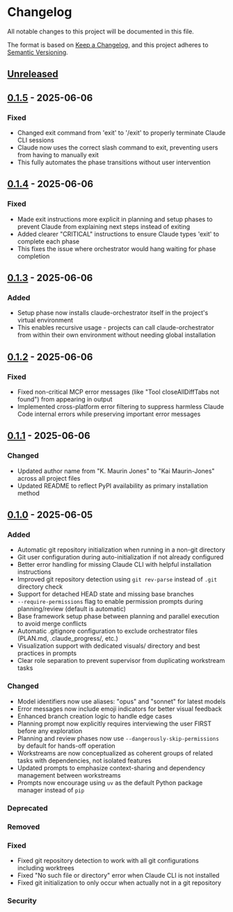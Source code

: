 # Changelog

All notable changes to this project will be documented in this file.

The format is based on [Keep a Changelog](https://keepachangelog.com/en/1.0.0/),
and this project adheres to [Semantic Versioning](https://semver.org/spec/v2.0.0.html).

## [Unreleased]

## [0.1.5] - 2025-06-06

### Fixed
- Changed exit command from 'exit' to '/exit' to properly terminate Claude CLI sessions
- Claude now uses the correct slash command to exit, preventing users from having to manually exit
- This fully automates the phase transitions without user intervention

## [0.1.4] - 2025-06-06

### Fixed
- Made exit instructions more explicit in planning and setup phases to prevent Claude from explaining next steps instead of exiting
- Added clearer "CRITICAL" instructions to ensure Claude types 'exit' to complete each phase
- This fixes the issue where orchestrator would hang waiting for phase completion

## [0.1.3] - 2025-06-06

### Added
- Setup phase now installs claude-orchestrator itself in the project's virtual environment
- This enables recursive usage - projects can call claude-orchestrator from within their own environment without needing global installation

## [0.1.2] - 2025-06-06

### Fixed
- Fixed non-critical MCP error messages (like "Tool closeAllDiffTabs not found") from appearing in output
- Implemented cross-platform error filtering to suppress harmless Claude Code internal errors while preserving important error messages

## [0.1.1] - 2025-06-06

### Changed
- Updated author name from "K. Maurin Jones" to "Kai Maurin-Jones" across all project files
- Updated README to reflect PyPI availability as primary installation method

## [0.1.0] - 2025-06-05

### Added
- Automatic git repository initialization when running in a non-git directory
- Git user configuration during auto-initialization if not already configured
- Better error handling for missing Claude CLI with helpful installation instructions
- Improved git repository detection using `git rev-parse` instead of `.git` directory check
- Support for detached HEAD state and missing base branches
- `--require-permissions` flag to enable permission prompts during planning/review (default is automatic)
- Base framework setup phase between planning and parallel execution to avoid merge conflicts
- Automatic .gitignore configuration to exclude orchestrator files (PLAN.md, .claude_progress/, etc.)
- Visualization support with dedicated visuals/ directory and best practices in prompts
- Clear role separation to prevent supervisor from duplicating workstream tasks

### Changed
- Model identifiers now use aliases: "opus" and "sonnet" for latest models
- Error messages now include emoji indicators for better visual feedback
- Enhanced branch creation logic to handle edge cases
- Planning prompt now explicitly requires interviewing the user FIRST before any exploration
- Planning and review phases now use `--dangerously-skip-permissions` by default for hands-off operation
- Workstreams are now conceptualized as coherent groups of related tasks with dependencies, not isolated features
- Updated prompts to emphasize context-sharing and dependency management between workstreams
- Prompts now encourage using `uv` as the default Python package manager instead of `pip`

### Deprecated

### Removed

### Fixed
- Fixed git repository detection to work with all git configurations including worktrees
- Fixed "No such file or directory" error when Claude CLI is not installed
- Fixed git initialization to only occur when actually not in a git repository

### Security

[unreleased]: https://github.com/kmaurinjones/claude-orchestrator/compare/v0.1.5...HEAD
[0.1.5]: https://github.com/kmaurinjones/claude-orchestrator/compare/v0.1.4...v0.1.5
[0.1.4]: https://github.com/kmaurinjones/claude-orchestrator/compare/v0.1.3...v0.1.4
[0.1.3]: https://github.com/kmaurinjones/claude-orchestrator/compare/v0.1.2...v0.1.3
[0.1.2]: https://github.com/kmaurinjones/claude-orchestrator/compare/v0.1.1...v0.1.2
[0.1.1]: https://github.com/kmaurinjones/claude-orchestrator/compare/v0.1.0...v0.1.1
[0.1.0]: https://github.com/kmaurinjones/claude-orchestrator/releases/tag/v0.1.0